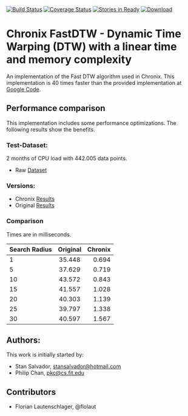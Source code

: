 [![Build Status](https://travis-ci.org/ChronixDB/chronix.fastdtw.svg?branch=master)](https://travis-ci.org/ChronixDB/chronix.fastdtw)
[![Coverage Status](https://coveralls.io/repos/github/ChronixDB/chronix.fastdtw/badge.svg?branch=master)](https://coveralls.io/github/ChronixDB/chronix.fastdtw?branch=master)
[![Stories in Ready](https://badge.waffle.io/ChronixDB/chronix.fastdtw.png?label=ready&title=Ready)](https://waffle.io/ChronixDB/chronix.fastdtw)
[![Download](https://api.bintray.com/packages/chronix/maven/chronix-fastdtw/images/download.svg) ](https://bintray.com/chronix/maven/chronix-fastdtw/_latestVersion)
# Chronix FastDTW - Dynamic Time Warping (DTW) with a linear time and memory complexity 
An implementation of the Fast DTW algorithm used in Chronix.
This implementation is 40 times faster than the provided implementation at [Google Code](http://code.google.com/p/fastdtw/).

## Performance comparison
This implementation includes some performance optimizations.
The following results show the benefits.
 
### Test-Dataset:
2 months of CPU load with 442.005 data points.
- Raw [Dataset](https://github.com/ChronixDB/chronix.fastdtw/blob/master/src/test/resources/CPU-Load.csv)

### Versions:
- Chronix [Results](https://github.com/ChronixDB/chronix.fastdtw/blob/master/results/chronix-optimization.csv)
- Original [Results](https://github.com/ChronixDB/chronix.fastdtw/blob/master/results/source-runtime.csv)

### Comparison
Times are in milliseconds.

| Search Radius|Original|Chronix|
| ------------- |:-------------:| -----:|
|1 | 35.448 | 0.694 |
|5 | 37.629 | 0.719 |
|10| 43.572 |	0.843 |
|15| 41.557 | 1.028 |
|20| 40.303 | 1.139 |
|25| 39.797 | 1.338 | 
|30| 40.597 |	1.567 |

## Authors:
This work is initially started by:
- Stan Salvador, stansalvador@hotmail.com
- Philip Chan, pkc@cs.fit.edu

## Contributors
- Florian Lautenschlager, @flolaut
